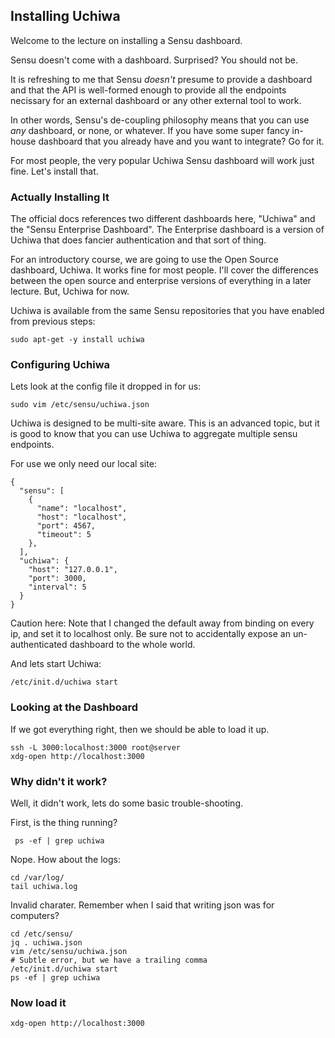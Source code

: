 ## Installing Uchiwa

Welcome to the lecture on installing a Sensu dashboard.

Sensu doesn't come with a dashboard. Surprised? You should not be.

It is refreshing to me that Sensu *doesn't* presume to provide a dashboard and
that the API is well-formed enough to provide all the endpoints necissary for
an external dashboard or any other external tool to work.

In other words, Sensu's de-coupling philosophy means that you can use *any*
dashboard, or none, or whatever. If you have some super fancy in-house
dashboard that you already have and you want to integrate? Go for it.

For most people, the very popular Uchiwa Sensu dashboard will work just fine.
Let's install that.

### Actually Installing It

The official docs references two different dashboards here, "Uchiwa" and the "Sensu Enterprise Dashboard". The Enterprise dashboard is a version of Uchiwa that does fancier authentication and that sort of thing.

For an introductory course, we are going to use the Open Source dashboard, Uchiwa. It works fine for most people. I'll cover the differences between the open source and enterprise versions of everything in a later lecture. But, Uchiwa for now.

Uchiwa is available from the same Sensu repositories that you have enabled from previous steps:

    sudo apt-get -y install uchiwa

### Configuring Uchiwa

Lets look at the config file it dropped in for us:

    sudo vim /etc/sensu/uchiwa.json

Uchiwa is designed to be multi-site aware. This is an advanced topic, but it is good to know that you can use Uchiwa to aggregate multiple sensu endpoints.

For use we only need our local site:

```
{
  "sensu": [
    {
      "name": "localhost",
      "host": "localhost",
      "port": 4567,
      "timeout": 5
    },
  ],
  "uchiwa": {
    "host": "127.0.0.1",
    "port": 3000,
    "interval": 5
  }
}
```

Caution here: Note that I changed the default away from binding on every ip, and set it to localhost only. Be sure not to accidentally expose an un-authenticated dashboard to the whole world.

And lets start Uchiwa:

    /etc/init.d/uchiwa start

### Looking at the Dashboard

If we got everything right, then we should be able to load it up.

    ssh -L 3000:localhost:3000 root@server
    xdg-open http://localhost:3000

### Why didn't it work?

Well, it didn't work, lets do some basic trouble-shooting.

First, is the thing running?

     ps -ef | grep uchiwa

Nope. How about the logs:

    cd /var/log/
    tail uchiwa.log

Invalid charater. Remember when I said that writing json was for computers?

    cd /etc/sensu/
    jq . uchiwa.json
    vim /etc/sensu/uchiwa.json
    # Subtle error, but we have a trailing comma
    /etc/init.d/uchiwa start
    ps -ef | grep uchiwa

### Now load it

    xdg-open http://localhost:3000
